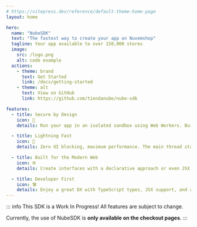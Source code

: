 ```yaml
---
# https://vitepress.dev/reference/default-theme-home-page
layout: home

hero:
  name: "NubeSDK"
  text: "The fastest way to create your app on Nuvemshop"
  tagline: Your app available to over 150,000 stores
  image:
    src: /logo.png
    alt: code example
  actions:
    - theme: brand
      text: Get Started
      link: /docs/getting-started
    - theme: alt
      text: View on GitHub
      link: https://github.com/tiendanube/nube-sdk

features:
  - title: Secure by Design
    icon: 🔐
    details: Run your app in an isolated sandbox using Web Workers. Built to protect stores and customers from malicious code.

  - title: Lightning Fast
    icon: 🚀
    details: Zero UI blocking, maximum performance. The main thread stays free, so the page stays smooth.

  - title: Built for the Modern Web
    icon: 🌐
    details: Create interfaces with a declarative approach or even JSX, using patterns that feel familiar to web developers.

  - title: Developer First
    icon: 🛠️
    details: Enjoy a great DX with TypeScript types, JSX support, and a CLI to scaffold new apps in seconds.
---
```


::: info
This SDK is a Work In Progress! All features are subject to change.

Currently, the use of NubeSDK is **only available on the checkout pages**.
:::